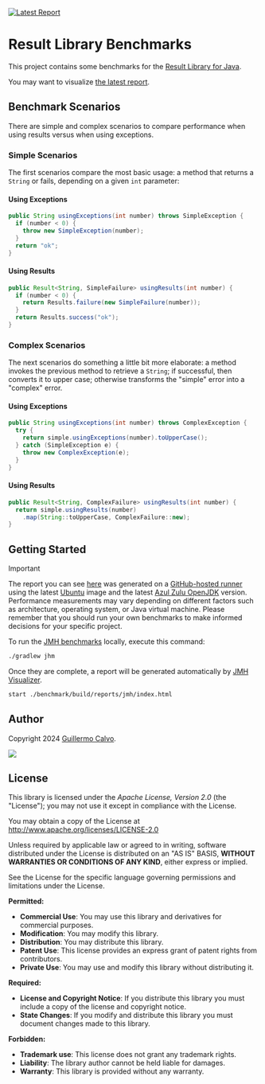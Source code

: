 
[![Latest Report][BADGE_TIMES_FASTER]][TIMES_FASTER]

# Result Library Benchmarks

This project contains some benchmarks for the [Result Library for Java][RESULT].

You may want to visualize [the latest report][BENCHMARK].


## Benchmark Scenarios

There are simple and complex scenarios to compare performance when using results versus when using exceptions.


### Simple Scenarios

The first scenarios compare the most basic usage: a method that returns a `String` or fails, depending on a given `int` parameter:

#### Using Exceptions

```java
public String usingExceptions(int number) throws SimpleException {
  if (number < 0) {
    throw new SimpleException(number);
  }
  return "ok";
}
```

#### Using Results

```java
public Result<String, SimpleFailure> usingResults(int number) {
  if (number < 0) {
    return Results.failure(new SimpleFailure(number));
  }
  return Results.success("ok");
}
```

### Complex Scenarios

The next scenarios do something a little bit more elaborate: a method invokes the previous method to retrieve a `String`; if successful, then converts it to upper case; otherwise transforms the "simple" error into a "complex" error.

#### Using Exceptions

```java
public String usingExceptions(int number) throws ComplexException {
  try {
    return simple.usingExceptions(number).toUpperCase();
  } catch (SimpleException e) {
    throw new ComplexException(e);
  }
}
```

#### Using Results

```java
public Result<String, ComplexFailure> usingResults(int number) {
  return simple.usingResults(number)
    .map(String::toUpperCase, ComplexFailure::new);
}
```


## Getting Started

> [!IMPORTANT]
>
> The report you can see [here][BENCHMARK] was generated on a [GitHub-hosted runner][GITHUB_HOSTED_RUNNER] using the latest [Ubuntu][UBUNTU_RUNNER] image and the latest [Azul Zulu OpenJDK][AZUL_ZULU_OPENJDK] version.
> Performance measurements may vary depending on different factors such as architecture, operating system, or Java virtual machine.
> Please remember that you should run your own benchmarks to make informed decisions for your specific project.

To run the [JMH benchmarks][JMH] locally, execute this command:

```sh
./gradlew jhm
```

Once they are complete, a report will be generated automatically by [JMH Visualizer][JMH_VISUALIZER].

```sh
start ./benchmark/build/reports/jmh/index.html
```


## Author

Copyright 2024 [Guillermo Calvo][AUTHOR].

[![][GUILLERMO_IMAGE]][GUILLERMO]


## License

This library is licensed under the *Apache License, Version 2.0* (the "License");
you may not use it except in compliance with the License.

You may obtain a copy of the License at <http://www.apache.org/licenses/LICENSE-2.0>

Unless required by applicable law or agreed to in writing, software distributed under the License
is distributed on an "AS IS" BASIS, **WITHOUT WARRANTIES OR CONDITIONS OF ANY KIND**, either express or implied.

See the License for the specific language governing permissions and limitations under the License.


**Permitted:**

- **Commercial Use**: You may use this library and derivatives for commercial purposes.
- **Modification**: You may modify this library.
- **Distribution**: You may distribute this library.
- **Patent Use**: This license provides an express grant of patent rights from contributors.
- **Private Use**: You may use and modify this library without distributing it.

**Required:**

- **License and Copyright Notice**: If you distribute this library you must include a copy of the license and copyright
  notice.
- **State Changes**: If you modify and distribute this library you must document changes made to this library.

**Forbidden:**

- **Trademark use**: This license does not grant any trademark rights.
- **Liability**: The library author cannot be held liable for damages.
- **Warranty**: This library is provided without any warranty.


[AUTHOR]:                       https://github.com/guillermocalvo/
[AZUL_ZULU_OPENJDK]:            https://github.com/actions/setup-java?tab=readme-ov-file#azul-zulu-openjdk
[BADGE_TIMES_FASTER]:           https://img.shields.io/endpoint?url=https://dev.leakyabstractions.com/result-benchmark/badge.json
[BENCHMARK]:                    https://dev.leakyabstractions.com/result-benchmark/
[GITHUB_HOSTED_RUNNER]:         https://docs.github.com/en/actions/using-github-hosted-runners/about-github-hosted-runners/about-github-hosted-runners#using-a-github-hosted-runner
[GUILLERMO]:                    https://guillermo.dev/
[GUILLERMO_IMAGE]:              https://guillermo.dev/assets/images/thumb.png
[JMH]:                          https://openjdk.org/projects/code-tools/jmh/
[JMH_VISUALIZER]:               https://github.com/jzillmann/jmh-visualizer/
[RESULT]:                       https://dev.leakyabstractions.com/result/
[TIMES_FASTER]:                 https://dev.leakyabstractions.com/result-benchmark/
[UBUNTU_RUNNER]:                https://docs.github.com/en/actions/using-github-hosted-runners/about-github-hosted-runners/about-github-hosted-runners#standard-github-hosted-runners-for-public-repositories
